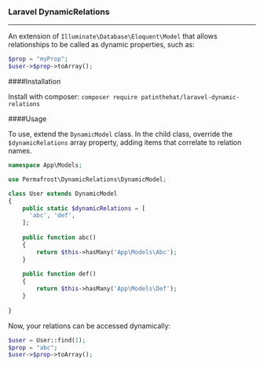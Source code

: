 ### Laravel DynamicRelations
---

An extension of `Illuminate\Database\Eloquent\Model` that allows relationships to be called as dynamic properties, such as:
```php
$prop = "myProp";
$user->$prop->toArray();
```

####Installation

Install with composer: `composer require patinthehat/laravel-dynamic-relations`

####Usage

To use, extend the `DynamicModel` class.  In the child class, override the `$dynamicRelations` array property, adding items that correlate to relation names.

```php
namespace App\Models;

use Permafrost\DynamicRelations\DynamicModel;

class User extends DynamicModel
{
    public static $dynamicRelations = [
      'abc', 'def',
    ];
    
    public function abc()
    {
        return $this->hasMany('App\Models\Abc');
    }
    
    public function def()
    {
        return $this->hasMany('App\Models\Def');
    }
    
}
```

Now, your relations can be accessed dynamically:
```php
$user = User::find(1);
$prop = "abc";
$user->$prop->toArray();
```